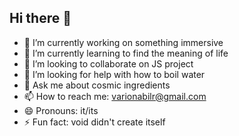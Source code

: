 ## Hi there 👋

<!--
**variousnabil/variousnabil** is a ✨ _special_ ✨ repository because its `README.md` (this file) appears on your GitHub profile.

Here are some ideas to get you started:

- 🔭 I’m currently working on ...
- 🌱 I’m currently learning ...
- 👯 I’m looking to collaborate on ...
- 🤔 I’m looking for help with ...
- 💬 Ask me about ...
- 📫 How to reach me: ...
- 😄 Pronouns: ...
- ⚡ Fun fact: ...
-->
- 🔭 I’m currently working on something immersive
- 🌱 I’m currently learning to find the meaning of life
- 👯 I’m looking to collaborate on JS project
- 🤔 I’m looking for help with how to boil water
- 💬 Ask me about cosmic ingredients
- 📫 How to reach me: varionabilr@gmail.com
- 😄 Pronouns: it/its
- ⚡ Fun fact: void didn't create itself
